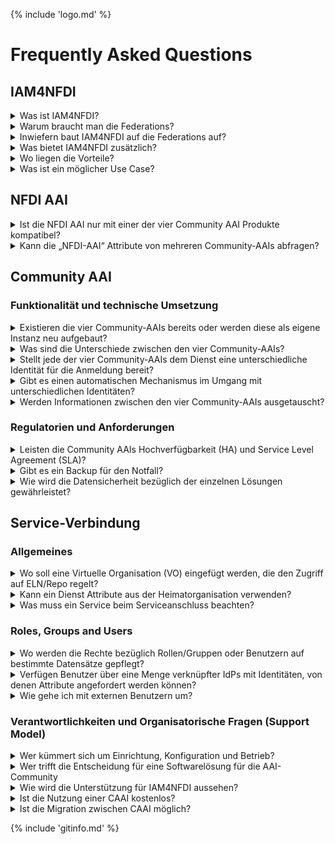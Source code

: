 {% include 'logo.md' %}

# Frequently Asked Questions

## IAM4NFDI

<details>
<summary>
Was ist IAM4NFDI?
</summary>

IAM4NFDI befasst sich mit der Vernetzung und Erweiterung bestehender und neu entstehender Identity and Access Management (IAM)-Systeme, um Forschenden unterschiedlicher Domänen und Institutionen möglichst einfachen Zugriff auf digitale Ressourcen innerhalb der NFDI zu ermöglichen, einschließlich des Zugangs zu und Austauschs mit externen Infrastrukturen und Ressourcen wie der European Open Science Cloud (EOSC). Dazu ist ein dezentrales, föderiertes IAM erforderlich. Auf diese Weise können Nutzerinnen und Nutzer von ca. 400 deutschen Forschungs- und Hochschuleinrichtungen sowie ca. 5000 Heimatorganisationen weltweit (Zahl steigend) auf Dienste und Ressourcen zugreifen, die von der NFDI Community Authentication & Authorisation Infrastructure (AAI) bereitgestellt werden.

</details>



<details>
<summary>
Warum braucht man die Federations?
</summary>

Identity federations bringen Nutzende aus verschiedenen Forschungs- und Bildungseinrichtungen mit verschiedenen Dienstbetreibern zusammen. Egal ob diese Dienste aus der eigenen Organisation heraus administriert werden oder nicht \- dadurch, dass Nutzende über den Login an ihrer Heimateinrichtung authentifiziert werden, weiß ein Dienstbetreiber, dass ein User einer bestimmten Organisation angehört und entsprechend vertrauenswürdig ist. Und eine Organisation kann ihren Nutzenden Services anbieten, die innerhalb der Federation von verschiedenen Anbietern betrieben werden. Es ist somit

- einfach (nur über ihren Organisations-Login),
- kostengünstig (weil der Dienst keinen organisationsinternen Admin benötigt) 
- und sicher (weil es innerhalb der Federation Sicherheitsregeln gibt)

</details>

<details>
<summary>
Inwiefern baut IAM4NFDI auf die Federations auf?
</summary>

Durch den Anschluss an IAM4NFDI ist man automatisch auch an die Federationen angeschlossen. IAM4NFDI setzt auf den bewährten und verlässlichen (well established and trusted) technischen Rahmen der DFN-AAI und eduGAIN. Dadurch wird z.B. möglich, dass sich Forschende (auch aus anderen Ländern) mit ihrem Instituts-Login bei Diensten anmelden (single-sign on). 


</details>

<details>
<summary>
Was bietet IAM4NFDI zusätzlich?
</summary>

Die IAM4NFDI bietet zusätzlich eine *Community Verwaltung*. Community Admins erhalten somit eine Möglichkeit ihre Community Mitglieder und deren Dienste-Berechtigungen an zentraler Stelle zu verwalten und Dienstbetreiber können die Nutzendenverwaltung nach ihren Anforderungen an die Community Admins delegieren.

</details>

<details>
<summary>
Wo liegen die Vorteile?
</summary>
Für Forschende stehen heute tausende von Werkzeugen und Datenquellen zur Verfügung. Um effizient arbeiten zu können, braucht es oft Zugang zu Diensten aus ihrer Forschungs- oder Bildungseinrichtung, aus ihrer Wissenschaftsdisziplin oder sogar aus einem ganz spezifischen Projekte. Wissenschaftseinrichtungen müssen Zugang zu diesen Diensten ermöglichen (damit ihre Forschenden arbeiten können) \- zusätzlich stellen sie aber auch Dienste zur Verfügung, die von Forschenden über das eigene Institut hinaus genutzt werden sollen.

Der Hauptvorteil des IAM4NFDI besteht in der Verbindung von Instituts-Login mit den digitalen Tools und Ressourcen in der NFDI & für jede Disziplin eine passende Lösung bereitstellen, die dann die Tools und Ressourcen verbindet, die Forschende in dieser Disziplin benötigen. Ohne Einbindung an IAM4NFDI müssen Dienstbetreiber z.B. Passwörter selbst zurücksetzen (ein ganz konkretes Beispiel) und Nutzende haben z.B. keine gesicherten Organisationszugehörigkeiten

Weiter Vorteile für Institutionen sind ...
- größere Reichweite eigener Dienste mit geringem administrativen Aufwand (sie können von allen Nutzenden verwendet werden, deren Organisation bzw. Community bei IAM4NFDI angeschlossen ist), 
- einfacher, kostengünstiger Zugang zu Software-Diensten und Ressourcen für die eigenen Forschenden
- Diensteberechtigungen für einzelne Communities (=Forschungsdisziplinen oder Forschungsgruppen mit ähnlichen Bedürfnissen) können an Community Administratoren abgegeben werden 
- Dienstbetreiber & Community Administratoren
- Nutzendenverwaltung über ein einziges Interface statt für jede einzelne Organisation und jeden einzelnen Dienst
- Forschende
- einfacher Zugang zu Werkzeugen und Ressourcen ohne jeweils einen eigenen Account erstellen zu müssen \- nur mit dem eigenen Insituts-Login


</details>

<details>
<summary>
Was ist ein möglicher Use Case?
</summary>
RDMO (Research Data Management Organiser) unterstützt Forschungsprojekte bei der Planung, Umsetzung und Verwaltung aller Aufgaben des Forschungsdatenmanagements. Es ist ein Werkzeug um Datenmanagementpläne zu pflegen, also Daten, die im Rahmen eines Wissenschaftsprojekts benötigt und verwaltet werden zu planen. 

Das Tool an sich ist disziplinübergreifend einsetzbar. Verschiedene Community Administratoren verwalten die Berechtigungen und Templates für verschiedene Forschungs-Communities. Durch IAM4NFDI kann der Zugang zu RDMO mit dem Login der Heimatorganisation verwendet werden, man braucht keinen eigenen Login. Zudem kann die Herkunft der User verifiziert werden wodurch die Nutzung des Tools für alle User und den Dienstbetreiber sicherer wird. Community Administratoren können im IAM4NFDI Interface aber nicht nur die Nutzenden von RDMO und deren Rechte verwalten, sondern auch für alle anderen Tools, die für die Forschenden in ihrer Community relevant sind.



</details>



## NFDI AAI

<details>
<summary>
Ist die NFDI AAI nur mit einer der vier Community AAI Produkte kompatibel?
</summary>

Die NFDI AAI ist grundsätzlich so aufgebaut, dass möglichst viele unterschiedliche Komponenten verwendet werden können. Dies gilt insbesondere für Community AAI Produkte. Entsprechen die Attribute und Richtlinien den AEGIS-Endorsed Recommendations, können diese als Community AAIs eingebunden werden. Eine Liste der wachsenden Produkte können wir an dieser Stelle nicht führen, zumal manche Produkte unterschiedliche Attributprofile unterstützen. Die Kompatibilität hängt entscheidend davon ab. Ein guter Ausgangspunkt ist die Unterstützung der Standards SAML2 und OIDC. Wichtig ist, dass sich 1 Konsortium aus den vier Lösungen genau eine aussucht, die dann für alle seine Dienste anwendbar ist!

Für weitere Details siehe (<a href="https://doc.nfdi-aai.de/">Dokumentation</a>). 

Eine Merkmalsvergleichsmatrix finden Sie <a href="https://docs.google.com/spreadsheets/d/1EHUo3KS4KDaQZomR5c1LYK1fQA2_4ZjsIx9xlEXrKac/edit#gid=0">hier</a>

</details>

<details>
<summary> Kann die „NFDI-AAI“ Attribute von mehreren Community-AAIs abfragen? </summary>

Grundsätzlich ja, aber dies sollte nur verwendet werden, wenn das Sammeln von Attributen aus mehreren AAIs erforderlich ist.
</details>

## Community AAI

### Funktionalität und technische Umsetzung

<details> <summary>Existieren die vier Community-AAIs bereits oder werden diese als eigene Instanz neu aufgebaut? </summary>  

Dies hängt von jedem Instanzbetreiber individuell ab. Die Software ist vorhanden und mindestens eine Instanz wird von den jeweiligen Experten betrieben. Wenn die Lösung mandantenfähig ist, kann eine solche Instanz von mehreren Konsortien genutzt werden. Es wäre auch möglich, eine Instanz exklusiv für ein Konsortium zu betreiben, aufgrund begrenzter Ressourcen ist dies jedoch nicht kostenlos zur verfügbar gestellt werden. Dies bedeutet, dass alle zusätzlichen Kosten von den Konsortien selbst getragen werden müssen. 
</details>

<details>
<summary>Was sind die Unterschiede zwischen den vier Community-AAIs? </summary>

Alle vier AAI-Lösungen basieren auf der AARC Blueprint Architecture. Leider ist eine Vergleichstabelle recht politisch und unterliegt ständigen Änderungen.
Aus diesem Grund bieten wir eine <a href="https://docs.google.com/spreadsheets/d/1EHUo3KS4KDaQZomR5c1LYK1fQA2_4ZjsIx9xlEXrKac/edit#gid=0">Feature-Matrix</a> an, in der die bereitgestellten Features jeder Community-AAI-Lösung aufgelistet sind. Jedes Konsortium kann diese Matrix zur Auswahl eine CAAI-Lösung benutzen. Wenn es Probleme bei der Entscheidungsfindung gibt, werden wir dann überlegen, welche Community-AAI-Lösung am besten zum jeweiligen NFDI-Konsortium passt. Sofern für Sie kein bestimmtes Feature von Interesse ist, kann jede der Lösungen gewählt werden.


Alle vier AAI-Lösungen basieren auf der AARC Blueprint Architecture. Leider ist eine Vergleichstabelle sehr politisch und unterliegt immer noch ständigen Änderungen. Daher bieten wir eine Feature-Tabelle an, in der die Features jeder Community-AAI-Lösung nachgelesen werden können. Jedes Konsortium kann dort auch „Keine Präferenz“ angeben. Wir überlegen dann, welche Community-AAI-Lösung am besten zum jeweiligen NFDI-Konsortium passt. Sofern kein bestimmtes Feature für Sie von Interesse ist, kann jede der Lösungen gewählt werden.
</details>

<details> <summary>Stellt jede der vier Community-AAIs dem Dienst eine unterschiedliche Identität für die Anmeldung bereit?</summary>  

Im Prinzip ja, aber „unterschiedlich“ ist etwas zu allgemein. Generell hat jedes Konsortium eine AAI basierend auf einer der vier Lösungen. Eine Identität wird mit dem gleichen Satz an Attributen beschrieben, die Werte der Attribute können jedoch unterschiedlich sein. Es ist möglich, verschiedene Identitäten desselben Benutzers miteinander zu verknüpfen. Dies kann entweder zentral im Infrastruktur-Proxy oder dezentral in der Anwendung erfolgen.
</details>

<details> <summary>Gibt es einen automatischen Mechanismus im Umgang mit unterschiedlichen Identitäten?</summary> 

Nein, Duplikatsvermeidung (z.B. ID-Matching) ist im Projekt nicht vorgesehen. Da jedes Konsortium grundsätzlich eine AAI auf Basis einer der vier Lösungen besitzt, sollte dies i.d.R. nicht vorkommen. Grundsätzlich ist es möglich, dass ein Benutzer mehrere Accounts hat, wenn ein bestimmter Benutzer unterschiedliche Accounts aus unterschiedlichen Konsortien besitzt. Die manuelle Verwaltung dieser Accounts ist grundsätzlich möglich, bleibt aber den Diensten bzw. Benutzern überlassen.
</details>

<details> <summary>Werden Informationen zwischen den vier Community-AAIs ausgetauscht?</summary>

Nein, ein Austausch auf dieser Ebene ist nicht vorgesehen. Konsortien müssen sich daher für eine Lösung entscheiden und sich dort organisieren.

</details>

### Regulatorien und Anforderungen

<details>
<summary>Leisten die Community AAIs Hochverfügbarkeit (HA) und Service Level Agreement (SLA)?</summary>

Ja, dies ist für alle vier Community AAIs möglich, es hängt jedoch von der Implementierung ab, ob es in kostenlosen oder kostenpflichtigen Instanzen enthalten ist.
</details>

<details>
<summary>Gibt es ein Backup für den Notfall?</summary>

Ja, alle Konsortien haben Backups.
</details>

<details>
<summary>Wie wird die Datensicherheit bezüglich der einzelnen Lösungen gewährleistet?</summary>

Fragen zur Datensicherheit können Sie dem bereitgestellten <a href="https://zenodo.org/records/13149756">Betriebskonzept</a> entnehmen. Zudem wird es Demo-Instanzen geben, sodass Sie (die NFDI-Konsortien) sich eine Entscheidungsgrundlage für eine Lösung bilden können.

</details>

## Service-Verbindung

### Allgemeines

<details>
<summary>Wo soll eine Virtuelle Organisation (VO) eingefügt werden, die den Zugriff auf ELN/Repo regelt?
</summary>

Die VOs werden in der jeweiligen Community-AAI verwaltet. Das ist der Hauptzweck.
</details>

<details>
<summary>Kann ein Dienst Attribute aus der Heimatorganisation verwenden? </summary>

Ja. Es ist vorgesehen, ausgewählte Attribute von der Heimatorganisation an den Dienst weiterzuleiten. Damit soll dem Dienst beispielsweise ermöglicht werden, den Status eines Benutzers (Student, Mitarbeiter, …) oder Berechtigungen über „entitlements“ zu verwenden. Die „assurance“ wird ebenfalls von der Heimatorganisation weitergeleitet (sofern diese diese bereitstellt).
</details>

<details>
<summary>Was muss ein Service beim Serviceanschluss beachten?</summary>

Dies hängt von der Anzahl der Konsortien ab, die an den Dienst angeschlossen werden sollen. Wenn nur ein Konsortium berücksichtigt werden muss, sollte dies vom Konsortium selbst geklärt werden. Wenn mehr als ein Konsortium beteiligt ist, muss der Dienst den NFDI-Proxy berücksichtigen und mit dem NFDI-Team sprechen.
</details>

### Roles, Groups and Users

<details>
<summary>Wo werden die Rechte bezüglich Rollen/Gruppen oder Benutzern auf bestimmte Datensätze gepflegt?</summary>

In den Community AAIs.
</details>

<details>
<summary>Verfügen Benutzer über eine Menge verknüpfter IdPs mit Identitäten, von denen Attribute angefordert werden können? </summary>

Nein. Dienste fordern die Attribute nicht direkt bei den IdPs an, sondern erhalten diese ausschließlich über den Proxy, an den sie angebunden sind. Natürlich steht es den Diensten frei, weitere Attribute zu erfassen. Dies ist in der Architektur jedoch nicht vorgesehen und kann vorerst auch nicht unterstützt werden.
</details>

<details>
<summary>Wie gehe ich mit externen Benutzern um?</summary>

Alle Nutzerinnen und Nutzer von Universitäten können den Login ihrer Heimatinstitution über DFN-AAI oder eduGAIN nutzen. Alle CAAI-Softwares verfügen über Lösungen, um weitere Nutzerinnen und Nutzer einzubinden, z.B. über ORCID oder „soziale“ Logins. Ebenfalls ab 2025 können alle Nutzerinnen und Nutzer einen DFN-Edu-ID-Login <a href="https://www.dfn.de/eine-fuer-alle-die-edu-id/">(siehe hier)</a> nutzen.

</details>

### Verantwortlichkeiten und Organisatorische Fragen (Support Model)

<details>
<summary>Wer kümmert sich um Einrichtung, Konfiguration und Betrieb? </summary>

Im Rahmen der <a href="documents/iam4nfdi_initialization.pdf">[gerade angefordert]</a> B4N/IAM-Projekte werden die vier Lösungen im Rahmen des IAM-Projekts betrieben.
</details>

<details>
<summary>Wer trifft die Entscheidung für eine Softwarelösung für die AAI-Community </summary>

Eine Community kann als gut organisierte Einheit betrachtet werden, typischerweise ein NFDI-Konsortium.
</details>

<details>
<summary>Wie wird die Unterstützung für IAM4NFDI aussehen?
</summary>

Folgender Support ist vorgesehen:
- Level 1 - Community-Admins (Schulung für Support erforderlich)
- Level 2 - IAM-Projektteam
- Nach Projektende erfolgt Support durch die Community
AAI-Anbieter (wird mit dem jeweiligen Anbieter vertraglich vereinbart)
- Betrieb und Support der zentralen Komponenten können z.B.
durch den DFN erfolgen (Betriebsmodell noch zu definieren)

</details>

<details>
<summary>Ist die Nutzung einer CAAI kostenlos?
</summary>

Die Nutzung einer zentralen CAAI-Instanz ist kostenfrei. Wenn die Funktionalität jedoch an spezielle Anforderungen angepasst werden muss und eine individuelle CAAI-Instanz benötigt wird, fallen Kosten an. Inkubatoren bieten ein Framework an, um zusätzliche Funktionalität in die CENTRAL-Komponenten oder die CAAIs zu implementieren. Dies ist kostenfrei, jedoch bis zu einem bestimmten Komplexitätsgrad begrenzt.

</details>

<details>
<summary>Ist die Migration zwischen CAAI möglich?
</summary>

An der interoperablen Definition von Nutzern und Gruppen wird aktuell von
Standardisierungsgremien gearbeitet. Dies soll auch an den einzelnen CAAI
Lösungen unterstützt werden. Da derzeit beides noch in der Entwicklung
befindlich ist, ist eine Migration zwischen CAAI Lösungen nicht
vorgesehen. Im Einzelfall müsste im Vorfeld der händische Aufwand mit den
betroffenen Lösungen abgeklärt werden.

</details>

{% include 'gitinfo.md' %}
